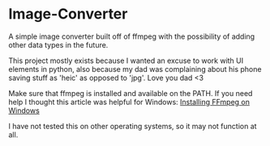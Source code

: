 # Image-Converter
A simple image converter built off of ffmpeg with the possibility of adding other data types in the future.

This project mostly exists because I wanted an excuse to work with UI elements in python, also because my dad was complaining about his phone saving stuff as 'heic' as opposed to 'jpg'. Love you dad <3

Make sure that ffmpeg is installed and available on the PATH. If you need help I thought this article was helpful for Windows: [Installing FFmpeg on Windows](https://phoenixnap.com/kb/ffmpeg-windows)

I have not tested this on other operating systems, so it may not function at all.
